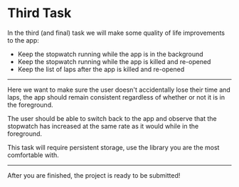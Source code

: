 # Third Task

In the third (and final) task we will make some quality of life improvements
to the app:

- Keep the stopwatch running while the app is in the background
- Keep the stopwatch running while the app is killed and re-opened
- Keep the list of laps after the app is killed and re-opened

____

Here we want to make sure the user doesn't accidentally lose their time and
laps, the app should remain consistent regardless of whether or not it is in
the foreground.

The user should be able to switch back to the app and observe that the stopwatch
has increased at the same rate as it would while in the foreground.

This task will require persistent storage, use the library you are the most
comfortable with.

____

After you are finished, the project is ready to be submitted!
